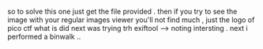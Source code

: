 so to solve this one just get the file provided .
then if you try to see the image with your regular images viewer you'll not find much , just the logo of pico ctf
what is did next was trying trh exiftool --> noting intersting .
next i  performed a binwalk ..
